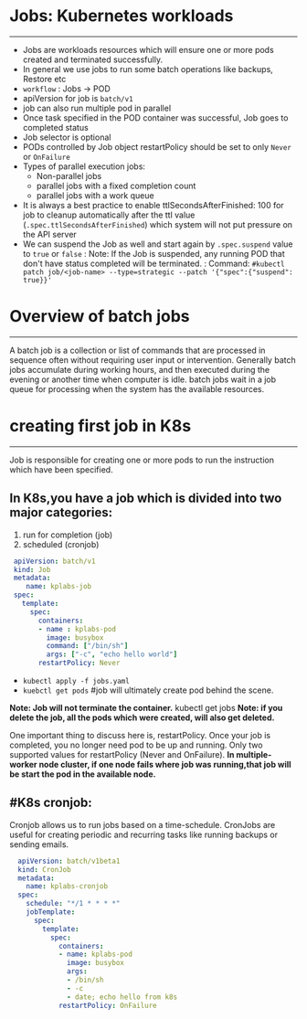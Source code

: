 # Jobs: Kubernetes workloads
----------------------------------
- Jobs are workloads resources which will ensure one or more pods created and terminated successfully.
- In general we use jobs to run some batch operations like backups, Restore etc
- `workflow` : Jobs -> POD
- apiVersion for job is `batch/v1`
- job can also run multiple pod in parallel
- Once task specified in the POD container was successful, Job goes to completed status
- Job selector is optional
- PODs controlled by Job object restartPolicy should be set to only `Never` or `OnFailure`
- Types of parallel execution jobs:
   - Non-parallel jobs
   - parallel jobs with a fixed completion count
   - parallel jobs with a work queue
- It is always a best practice to enable ttlSecondsAfterFinished: 100 for job to cleanup automatically after the ttl value (`.spec.ttlSecondsAfterFinished`) which system will not put pressure on the API server
- We can suspend the Job as well and start again by `.spec.suspend` value to `true` or `false` 
  : Note: If the Job is suspended, any running POD that don't have status completed will be terminated.
  : Command: `#kubectl patch job/<job-name> --type=strategic --patch '{"spec":{"suspend": true}}'`




# Overview of batch jobs
--------------------------
A batch job is a collection or list of commands that are processed in sequence often without requiring user input or intervention.
Generally batch jobs accumulate during working hours, and then executed during the evening or another time when computer is idle.
batch jobs wait in a job queue for processing when the system has the available resources.


# creating first job in K8s
----------------------------
Job is responsible for creating one or more pods to run the instruction which have been specified.

In K8s,you have a job which is divided into two major categories:
-----------------------------------------------------------------
1. run for completion (job)
2. scheduled (cronjob)


```yaml
 apiVersion: batch/v1
 kind: Job
 metadata:
    name: kplabs-job
 spec: 
   template: 
     spec: 
	   containers: 
	   - name : kplabs-pod
	     image: busybox
		 command: ["/bin/sh"]
		 args: ["-c", "echo hello world"]
	   restartPolicy: Never
```


 - `kubectl apply -f jobs.yaml`
 - `kuebctl get pods` #job will ultimately create pod behind the scene.
 
 **Note: Job will not terminate the container.**
 kubectl get jobs
 **Note: if you delete the job, all the pods which were created, will also get deleted.**
 
 One important thing to discuss here is, restartPolicy. Once your job is completed, you no longer need pod to be up and running. Only two supported values for restartPolicy (Never and
 OnFailure).
 **In multiple-worker node cluster, if one node fails where job was running,that job will be start the pod in the available node.**
 
#K8s cronjob:
----------------
Cronjob allows us to run jobs based on a time-schedule.
CronJobs are useful for creating periodic and recurring tasks like running backups or sending emails.

```yaml
  apiVersion: batch/v1beta1
  kind: CronJob
  metadata: 
    name: kplabs-cronjob 
  spec:
    schedule: "*/1 * * * *"
	jobTemplate:
	  spec: 
	    template: 
		  spec: 
		    containers:
			- name: kplabs-pod
			  image: busybox
			  args:
			  - /bin/sh
			  - -c
			  - date; echo hello from k8s
			restartPolicy: OnFailure
```